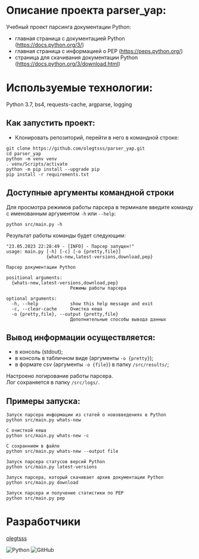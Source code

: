 # Описание проекта parser_yap:

Учебный проект парсинга документации Python:
- главная страница c документацией Python (https://docs.python.org/3/)
- главная страница c информацией о PEP (https://peps.python.org/)
- страница для скачивания документации Python (https://docs.python.org/3/download.html)

# Используемые технологии:

Python 3.7, bs4, requests-cache, argparse, logging

## Как запустить проект:
- Клонировать репозиторий, перейти в него в командной строке:

```
git clone https://github.com/olegtsss/parser_yap.git
cd parser_yap
python -m venv venv
. venv/Scripts/activate
python -m pip install --upgrade pip
pip install -r requirements.txt
```


## Доступные аргументы командной строки
Для просмотра режимов работы парсера в терминале введите команду 
с именованным аргументом ```-h``` или ```--help```:  

```
python src/main.py -h
```

Результат работы команды будет следующим:
```
"23.05.2023 22:28:49 - [INFO] - Парсер запущен!"
usage: main.py [-h] [-c] [-o {pretty,file}]
               {whats-new,latest-versions,download,pep}

Парсер документации Python

positional arguments:
  {whats-new,latest-versions,download,pep}
                        Режимы работы парсера

optional arguments:
  -h, --help            show this help message and exit
  -c, --clear-cache     Очистка кеша
  -o {pretty,file}, --output {pretty,file}
                        Дополнительные способы вывода данных
```

## Вывод информации осуществляется:  
- в консоль (stdout);  
- в консоль в табличном виде (аргументы ```-o {pretty}```);
- в формате csv (аргументы ```-o {file}```) в папку ```/src/results/```;

Настроено логирование работы парсера.  
Лог сохраняется в папку ```/src/logs/```.

## Примеры запуска:

```
Запуск парсера информации из статей о нововведениях в Python
python src/main.py whats-new

C очисткой кеша
python src/main.py whats-new -c

C сохраннием в файле
python src/main.py whats-new --output file

Запуск парсера статусов версий Python
python src/main.py latest-versions

Запуск парсера, который скачивает архив документации Python
python src/main.py download

Запуск парсера и получение статистики по PEP
python src/main.py pep
```

# Разработчики

[olegtsss](https://github.com/olegtsss)

![Python](https://img.shields.io/badge/python-3670A0?style=for-the-badge&logo=python&logoColor=ffdd54)
![GitHub](https://img.shields.io/badge/github-%23121011.svg?style=for-the-badge&logo=github&logoColor=whte)
